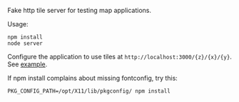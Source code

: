 Fake http tile server for testing map applications.

Usage:

```
npm install
node server
```

Configure the application to use tiles at `http://localhost:3000/{z}/{x}/{y}`. See [example](test.html).

If npm install complains about missing fontconfig, try this:
```
PKG_CONFIG_PATH=/opt/X11/lib/pkgconfig/ npm install
```
